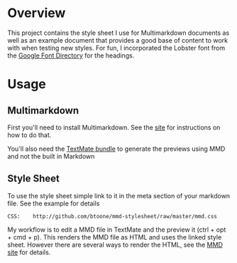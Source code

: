 # Overview #

This project contains the style sheet I use for Multimarkdown documents as well as an example document that provides a good base of content to work with when testing new styles.  For fun, I incorporated the Lobster font from the [Google Font Directory](http://code.google.com/webfonts) for the headings.

# Usage #

## Multimarkdown ##

First you'll need to install Multimarkdown.  See the [site](http://fletcherpenney.net/multimarkdown/) for instructions on how to do that.

You'll also need the [TextMate bundle](http://fletcher.github.com/markdown.tmbundle/) to generate the previews using MMD and not the built in Markdown

## Style Sheet ##

To use the style sheet simple link to it in the meta section of your markdown file.  See the example for details

    CSS:    http://github.com/btoone/mmd-stylesheet/raw/master/mmd.css

My workflow is to edit a MMD file in TextMate and the preview it (ctrl + opt + cmd + p).  This renders the MMD file as HTML and uses the linked style sheet.  However there are several ways to render the HTML, see the [MMD site](http://fletcherpenney.net/multimarkdown/) for details.
